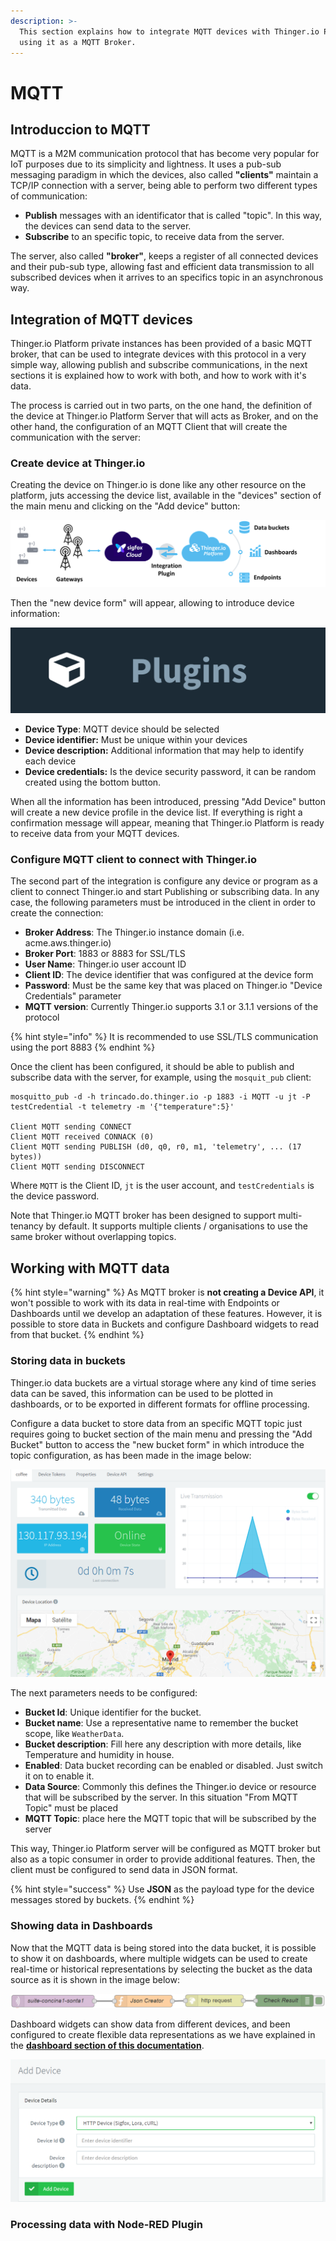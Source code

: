 ```yaml
---
description: >-
  This section explains how to integrate MQTT devices with Thinger.io Platform,
  using it as a MQTT Broker.
---
```


# MQTT

## Introduccion to MQTT

MQTT is a M2M communication protocol that has become very popular for IoT purposes due to its simplicity and lightness. It uses a pub-sub messaging paradigm in which the devices, also called **"clients"** maintain a TCP/IP connection with a server, being able to perform two different types of communication: 

* **Publish** messages with an identificator that is called "topic". In this way, the devices can send data to the server. 
* **Subscribe** to an specific topic, to receive data from the server. 

The server, also called **"broker"**, keeps a register of all connected devices and their pub-sub type, allowing fast and efficient data transmission to all subscribed devices when it arrives to an specifics topic in an asynchronous way. 

## Integration of MQTT devices 

Thinger.io Platform private instances has been provided of a basic MQTT broker, that can be used to integrate devices with this protocol in a very simple way, allowing publish and subscribe communications, in the next sections it is explained how to work with both, and how to work with it's data.

The process is carried out in two parts, on the one hand, the definition of the device at Thinger.io Platform Server that will acts as Broker, and on the other hand, the configuration of an MQTT Client that will create the communication with the server:

### Create device at Thinger.io  

Creating the device on Thinger.io is done like any other resource on the platform, juts accessing the device list, available in the "devices" section of the main menu and clicking on the "Add device" button: 

![](../.gitbook/assets/image%20%28124%29.png)

Then the "new device form" will appear, allowing to introduce device information:

![](../.gitbook/assets/image%20%28108%29.png)

* **Device Type**: MQTT device should be selected
* **Device identifier:** Must be unique within your devices
* **Device description:** Additional information that may help to identify each device
* **Device credentials:** Is the device security password, it can be random created using the bottom button.

When all the information has been introduced, pressing "Add Device" button will create a new device profile in the device list. If everything is right a confirmation message will appear, meaning that Thinger.io Platform is ready to receive data from your MQTT devices.  

### Configure MQTT client to connect with Thinger.io 

The second part of the integration is configure any device or program as a client to connect Thinger.io and start Publishing or subscribing data. In any case, the following parameters must be introduced in the client in order to create the connection: 

* **Broker Address**: The Thinger.io instance domain \(i.e. acme.aws.thinger.io\) 
* **Broker Port**: 1883 or 8883 for SSL/TLS
* **User Name**: Thinger.io user account ID
* **Client ID**: The device identifier that was configured at the device form
* **Password**: Must be the same key that was placed on Thinger.io "Device Credentials" parameter
* **MQTT version**: Currently Thinger.io supports 3.1 or 3.1.1 versions of the protocol

{% hint style="info" %}
It is recommended to use SSL/TLS communication using the port 8883
{% endhint %}

Once the client has been configured, it should be able to publish and subscribe data with the server, for example, using the `mosquit_pub` client:

```text
mosquitto_pub -d -h trincado.do.thinger.io -p 1883 -i MQTT -u jt -P testCredential -t telemetry -m '{"temperature":5}'  

Client MQTT sending CONNECT
Client MQTT received CONNACK (0)
Client MQTT sending PUBLISH (d0, q0, r0, m1, 'telemetry', ... (17 bytes))
Client MQTT sending DISCONNECT
```

Where `MQTT` is the  Client ID, `jt` is the user account, and `testCredentials` is the device password. 

Note that Thinger.io MQTT broker has been designed to support multi-tenancy by default. It supports multiple clients / organisations to use the same broker without overlapping topics.

## Working with MQTT data

{% hint style="warning" %}
As MQTT broker is **not creating a Device API**, it won't possible to work with its data in real-time with Endpoints or Dashboards until we develop an adaptation of these features. However, it is possible to store data in Buckets and configure Dashboard widgets to read from that bucket. 
{% endhint %}

### Storing data in buckets

Thinger.io data buckets are a virtual storage where any kind of time series data can be saved, this information can be used to be plotted in dashboards, or to be exported in different formats for offline processing.  
  
Configure a data bucket to store data from an specific MQTT topic just requires going to bucket section of the main menu and pressing the "Add Bucket" button to access the "new bucket form" in which introduce the topic configuration, as has been made in the image below:  

![](../.gitbook/assets/image%20%285%29.png)

The next parameters needs to be configured: 

* **Bucket Id**: Unique identifier for the bucket. 
* **Bucket name**: Use a representative name to remember the bucket scope, like `WeatherData`.
* **Bucket description**: Fill here any description with more details, like Temperature and humidity in house.
* **Enabled**: Data bucket recording can be enabled or disabled. Just switch it on to enable it.
* **Data Source**: Commonly this defines the Thinger.io device or resource that will be subscribed by the server. In this situation "From MQTT Topic" must be placed
* **MQTT Topic**: place here the MQTT topic that will be subscribed by the server 

This way, Thinger.io Platform server will be configured as MQTT broker but also as a topic consumer in order to provide additional features. Then, the client must be configured to send data in JSON format.

{% hint style="success" %}
Use **JSON** as the payload type for the device messages stored by buckets.
{% endhint %}

### Showing data in Dashboards

Now that the MQTT data is being stored into the data bucket, it is possible to show it on dashboards, where multiple widgets can be used to create real-time or historical representations by selecting the bucket as the data source as it is shown in the image below: 

![](../.gitbook/assets/image%20%2885%29.png)

Dashboard widgets can show data from different devices, and been configured to create flexible data representations as we have explained in the [**dashboard section of this documentation**](../console/dashboards.md). 

![](../.gitbook/assets/image%20%28145%29.png)

### Processing data with Node-RED Plugin 







